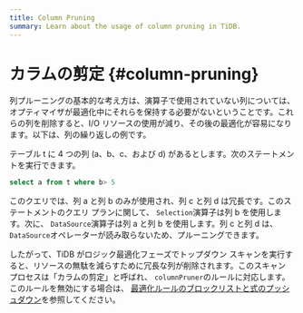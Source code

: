 ```yaml
---
title: Column Pruning
summary: Learn about the usage of column pruning in TiDB.
---
```


# カラムの剪定 {#column-pruning}

列プルーニングの基本的な考え方は、演算子で使用されていない列については、オプティマイザが最適化中にそれらを保持する必要がないということです。これらの列を削除すると、I/O リソースの使用が減り、その後の最適化が容易になります。以下は、列の繰り返しの例です。

テーブル t に 4 つの列 (a、b、c、および d) があるとします。次のステートメントを実行できます。


```sql
select a from t where b> 5
```

このクエリでは、列 a と列 b のみが使用され、列 c と列 d は冗長です。このステートメントのクエリ プランに関して、 `Selection`演算子は列 b を使用します。次に、 `DataSource`演算子は列 a と列 b を使用します。列 c と列 d は、 `DataSource`オペレーターが読み取らないため、プルーニングできます。

したがって、TiDB がロジック最適化フェーズでトップダウン スキャンを実行すると、リソースの無駄を減らすために冗長な列が削除されます。このスキャン プロセスは「カラムの剪定」と呼ばれ、 `columnPruner`のルールに対応します。このルールを無効にする場合は、 [最適化ルールのブロックリストと式のプッシュダウン](/blocklist-control-plan.md)を参照してください。
